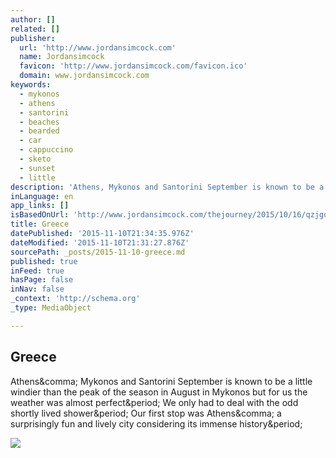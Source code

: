 ```yaml
---
author: []
related: []
publisher:
  url: 'http://www.jordansimcock.com'
  name: Jordansimcock
  favicon: 'http://www.jordansimcock.com/favicon.ico'
  domain: www.jordansimcock.com
keywords:
  - mykonos
  - athens
  - santorini
  - beaches
  - bearded
  - car
  - cappuccino
  - sketo
  - sunset
  - little
description: 'Athens, Mykonos and Santorini September is known to be a little windier than the peak of the season in August in Mykonos but for us the weather was almost perfect. We only had to deal with the odd shortly lived shower. Our first stop was Athens, a surprisingly fun and lively city considering its immense history.'
inLanguage: en
app_links: []
isBasedOnUrl: 'http://www.jordansimcock.com/thejourney/2015/10/16/qzjgq6kdmcw8ax7l5ef2gubkaqgen6'
title: Greece
datePublished: '2015-11-10T21:34:35.976Z'
dateModified: '2015-11-10T21:31:27.876Z'
sourcePath: _posts/2015-11-10-greece.md
published: true
inFeed: true
hasPage: false
inNav: false
_context: 'http://schema.org'
_type: MediaObject

---
```

<article style=""><h1>Greece</h1><p>Athens&amp;comma; Mykonos and Santorini September is known to be a little windier than the peak of the season in August in Mykonos but for us the weather was almost perfect&amp;period; We only had to deal with the odd shortly lived shower&amp;period; Our first stop was Athens&amp;comma; a surprisingly fun and lively city considering its immense history&amp;period;</p><img src="https://static1.squarespace.com/static/53a555fde4b04b8d93b0249c/t/5620decae4b0096117ad44f7/1444994822638/?format=1000w" /></article>